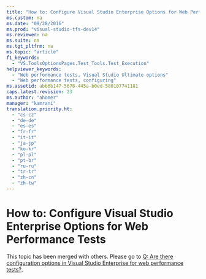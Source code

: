 ```yaml
---
title: "How to: Configure Visual Studio Enterprise Options for Web Performance Tests"
ms.custom: na
ms.date: "09/28/2016"
ms.prod: "visual-studio-tfs-dev14"
ms.reviewer: na
ms.suite: na
ms.tgt_pltfrm: na
ms.topic: "article"
f1_keywords: 
  - "VS.ToolsOptionsPages.Test_Tools.Test_Execution"
helpviewer_keywords: 
  - "Web performance tests, Visual Studio Ultimate options"
  - "Web performance tests, configuring"
ms.assetid: abb6b147-5678-445a-b0ed-580107741181
caps.latest.revision: 23
ms.author: "ahomer"
manager: "kamrani"
translation.priority.ht: 
  - "cs-cz"
  - "de-de"
  - "es-es"
  - "fr-fr"
  - "it-it"
  - "ja-jp"
  - "ko-kr"
  - "pl-pl"
  - "pt-br"
  - "ru-ru"
  - "tr-tr"
  - "zh-cn"
  - "zh-tw"
---
```

# How to: Configure Visual Studio Enterprise Options for Web Performance Tests
This topic has been merged with others. Please go to [Q: Are there configuration options in Visual Studio Enterprise for web performance tests?](assetId:///bd0a82fd-cec0-4861-bc09-e1b0b2d258ef#RecordingRunningWebTest_QA_VSConfigOptions).